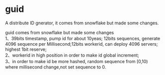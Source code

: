# guid
A distribute ID gnerator, it comes from snowflake but made some changes.

guid comes from snowflake but made some changes<br>
1、39bits timestamp, pump id for about 10yeas; 12bits sequences, generate 4096 sequence per Millisecond;12bits workerid, can deploy 4096 servers; highest 1bit reserve;<br>
2、workerid in high position in order to make id global increment;<br>
3、in order to make id be more hashed, random sequence from [0,10) where millisecond change,not set sequence to 0.
